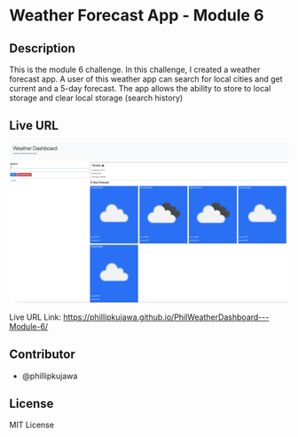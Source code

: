 # Weather Forecast App - Module 6 
## Description

This is the module 6 challenge. In this challenge, I created a weather forecast app. A user of this weather app can search for local cities and get current and a 5-day forecast. The app allows the ability to store to local storage and clear local storage (search history)
## Live URL
![Alt text](screenshot.png)

Live URL Link: https://phillipkujawa.github.io/PhilWeatherDashboard---Module-6/

## Contributor

* @phillipkujawa

## License

MIT License
